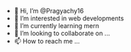 - 👋 Hi, I’m @Pragyachy16
- 👀 I’m interested in web developments
- 🌱 I’m currently learning mern
- 💞️ I’m looking to collaborate on ...
- 📫 How to reach me ...

<!---
Pragyachy16/Pragyachy16 is a ✨ special ✨ repository because its `README.md` (this file) appears on your GitHub profile.
You can click the Preview link to take a look at your changes.
--->
